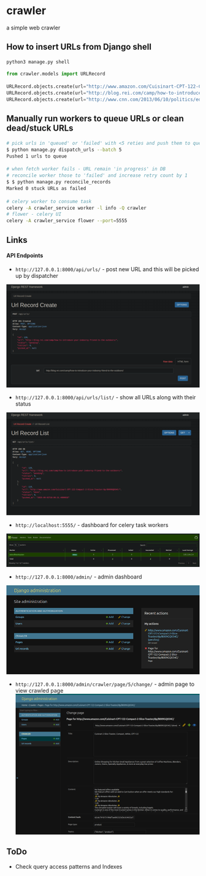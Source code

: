 # crawler
a simple web crawler

## How to insert URLs from Django shell

```bash
python3 manage.py shell
```
```python
from crawler.models import URLRecord

URLRecord.objects.create(url="http://www.amazon.com/Cuisinart-CPT-122-Compact-2-Slice-Toaster/dp/B009GQ034C/")
URLRecord.objects.create(url="http://blog.rei.com/camp/how-to-introduce-your-indoorsy-friend-to-the-outdoors/")
URLRecord.objects.create(url="http://www.cnn.com/2013/06/10/politics/edward-snowden-profile/")
```

## Manually run workers to queue URLs or clean dead/stuck URLs

```bash
# pick urls in 'queued' or 'failed' with <5 reties and push them to queue
$ python manage.py dispatch_urls --batch 5
Pushed 1 urls to queue

# when fetch worker fails - URL remain 'in progress' in DB
# reconcile worker those to 'failed' and increase retry count by 1
$ $ python manage.py reconcile_records
Marked 0 stuck URLs as failed

# celery worker to consume task
celery -A crawler_service worker -l info -Q crawler
# flower - celery UI
celery -A crawler_service flower --port=5555

```

## Links

#### API Endpoints
- `http://127.0.0.1:8000/api/urls/` - post new URL and this will be picked up by dispatcher

![URL POST API](images/url_post_api.png)

- `http://127.0.0.1:8000/api/urls/list/` - show all URLs along with their status

![URL GET API](images/url_get_api.png)

- `http://localhost:5555/` - dashboard for celery task workers

![Celery Dashboard](images/celery_dashboard.png)

- `http://127.0.0.1:8000/admin/` - admin dashboard

![Admin Dashboard](images/admin_dashboard.png)

- `http://127.0.0.1:8000/admin/crawler/page/5/change/` - admin page to view crawled page
![alt text](images/crawled_page.png)

## ToDo
- Check query access patterns and Indexes

